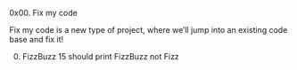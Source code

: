 0x00. Fix my code

Fix my code is a new type of project, where we’ll jump into an existing code base and fix it!

0. FizzBuzz
15 should print FizzBuzz not Fizz


